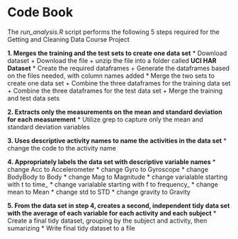 # **Code Book**

The *run_analysis.R* script performs the following 5 steps required for the Getting and Cleaning Data Course Project

**1. Merges the training and the test sets to create one data set**
        * Download dataset
                + Download the file
                + unzip the file into a folder called **UCI HAR Dataset**
        * Create the required dataframes
                + Generate the dataframes based on the files needed, with column names added
        * Merge the two sets to create one data set
                + Combine the three dataframes for the training data set
                + Combine the three dataframes for the test data set
                + Merge the training and test data sets
                
**2. Extracts only the measurements on the mean and standard deviation for each measurement**
        * Utilize grep to capture only the mean and standard deviation variables

**3. Uses descriptive activity names to name the activities in the data set**
        * change the code to the activity name

**4. Appropriately labels the data set with descriptive variable names**
        * change Acc to Accelerometer
        * change Gyro to Gyroscope
        * change BodyBody to Body
        * change Mag to Magnitude
        * change varialable starting with t to time_
        * change varialable starting with f to frequency_
        * change mean to Mean
        * change std to STD
        * change gravity to Gravity

**5. From the data set in step 4, creates a second, independent tidy data set with the average of each variable for each activity and each subject**
        * Create a final tidy dataset, grouping by the subject and activity, then sumarizing
        * Write final tidy dataset to a file
